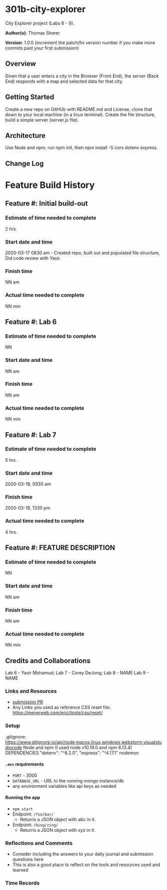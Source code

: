 # 301b-city-explorer
City Explorer project (Labs 6 - 9).

**Author(s)**: Thomas Sherer

**Version**: 1.0.0 (increment the patch/fix version number if you make more commits past your first submission)

## Overview
Given that a user enters a city in the Browser (Front End), the server (Back End) responds with a map and selected data for that city.

## Getting Started
Create a new repo on GitHUb with README.md and License, clone that down to your local machine (in a linux terminal).
Create the file structure, build a simple server (server.js file).

<!-- What are the steps that a user must take in order to build this app on their own machine and get it running? -->

## Architecture
Use Node and npm; run npm init, then npm install -S cors dotenv express.
<!-- Provide a detailed description of the application design. What technologies (languages, libraries, etc) you're using, and any other relevant design information. -->

## Change Log
<!-- Use this area to document the iterative changes made to your application as each feature is successfully implemented. Use time stamps. Here's an examples:

01-01-2001 4:59pm - Application now has a fully-functional express server, with a GET route for the location resource.
-->
# Feature Build History
## Feature #: Initial build-out
### Estimate of time needed to complete
2 hrs.
### Start date and time
2020-03-17 0830 am - Created repo, built out and populated file structure, Did code review with Yasir.

### Finish time
NN am
### Actual time needed to complete
NN min

## Feature #: Lab 6 
### Estimate of time needed to complete
NN
### Start date and time
NN am
### Finish time
NN am
### Actual time needed to complete
NN min

## Feature #: Lab 7
### Estimate of time needed to complete
5 hrs.
### Start date and time
2020-03-18, 0930 am
### Finish time
2020-03-18, 1330 pm
### Actual time needed to complete
4 hrs.

## Feature #: FEATURE DESCRIPTION
### Estimate of time needed to complete
NN
### Start date and time
NN am
### Finish time
NN am
### Actual time needed to complete
NN min


## Credits and Collaborations
<!-- Give credit (and a link) to other people or resources that helped you build this application. -->
Lab 6 - Yasir Mohamud;
Lab 7 - Corey DeJong;
Lab 8 - NAME
Lab 9 - NAME




### Links and Resources
* [submission PR](http://xyz.com)
* Any Links you used as reference
CSS reset file:
	https://meyerweb.com/eric/tools/css/reset/

### Setup
.gitignore:     https://www.gitignore.io/api/node,macos,linux,windows,webstorm,visualstudiocode
Node and npm  (I used node v10.19.0 and npm 6.13.4)
DEPENDENCIES
    "dotenv": "^8.2.0",
    "express": "^4.17.1"
    nodemon

#### `.env` requirements
* `PORT` - 3000
* `DATABASE_URL` - URL to the running mongo instance/db
* any environment variables like api keys as needed

#### Running the app
* `npm start`
* Endpoint: `/foo/bar/`
  * Returns a JSON object with abc in it.
* Endpoint: `/bing/zing/`
  * Returns a JSON object with xyz in it.

### Reflections and Comments
* Consider including the answers to your daily journal and submission questions here
* This is also a good place to reflect on the tools and resources used and learned

### Time Records

